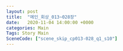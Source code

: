 ```yaml
---
layout: post
title:  "메인_회상_013~028장"
date:   2020-11-04 14:00:00 +0000
categories: Main
Tags: Story Main
SceneCode: ["scene_skip_cp013-028_q1_s10"]
---
```

